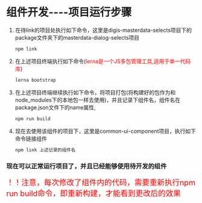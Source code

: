 # 组件开发----项目运行步骤

1. 在待link的项目处执行如下命令，这里是digis-masterdata-selects项目下的package文件夹下的masterdata-dialog-selects项目

   ```js
   npm link
   ```

2. 在上述项目终端执行如下命令(<span style="color:red">lerna是一个JS多包管理工具,适用于单一代码库</span>)

   ```js
   lerna bootstrap
   ```

3. 在上述项目终端继续执行如下命令，将项目打包(将构建好的包作为和node_modules下的本地包一样去使用)，并且记录下组件名，组件名在package.json文件下的name属性,

   ```js
   npm run build
   ```

4. 现在去使用该组件的项目下，这里是common-ui-component项目，执行如下命令链接组件

   ```js
   npm link 上述记录的组件名
   ```


###   现在可以正常运行项目了，并且已经能够使用待开发的组件





<span style="color:red;font-size:20px">！！注意，每次修改了组件内的代码，需要重新执行npm run build命令，即重新构建，才能看到更改后的效果</span>

